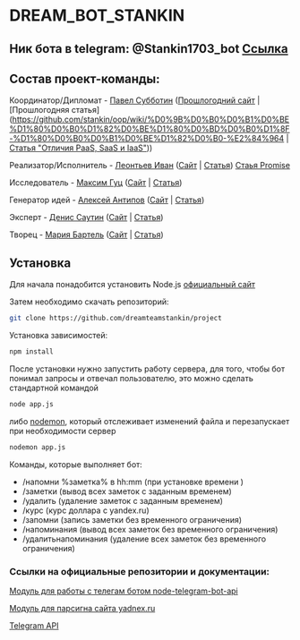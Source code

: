 # DREAM_BOT_STANKIN
## Ник бота в telegram: @Stankin1703_bot [Ссылка](https://t.me/@Stankin1703_bot)


## Состав проект-команды:

Координатор/Дипломат - [Павел Субботин](https://github.com/paulsub) ([Прошлогодний сайт](http://paul.1gb.ru/stankin/oop/sandbox/idb-13-13/Subbotin/) | [Прошлогодняя статья](https://github.com/stankin/oop/wiki/%D0%9B%D0%B0%D0%B1%D0%BE%D1%80%D0%B0%D1%82%D0%BE%D1%80%D0%BD%D0%B0%D1%8F-%D1%80%D0%B0%D0%B1%D0%BE%D1%82%D0%B0-%E2%84%964 | [Статья "Отличия PaaS, SaaS и IaaS"](https://github.com/stankin/inet-2017/wiki/%D0%9E%D1%82%D0%BB%D0%B8%D1%87%D0%B8%D1%8F-PaaS,-SaaS-%D0%B8-IaaS)))

Реализатор/Исполнитель - [Леонтьев Иван](https://github.com/ivanleontev) ([Сайт](http://paul.1gb.ru/stankin/oop/sandbox/idb-13-13/leontev/) | [Статья](https://github.com/stankin/oop/wiki/%D0%A2%D1%8D%D0%B3%D0%B8-HTML.--a)) [Стаья Promise](https://github.com/stankin/inet-2017/wiki/Promise)

Исследователь - [Максим Гуц](https://github.com/MaximGuts) ([Сайт](http://paul.1gb.ru/stankin/oop/sandbox/idb-13-13/Guts/) | [Статья](https://github.com/stankin/oop/wiki/UML.-%D0%94%D0%B8%D0%B0%D0%B3%D1%80%D0%B0%D0%BC%D0%BC%D0%B0-%D0%B4%D0%B5%D1%8F%D1%82%D0%B5%D0%BB%D1%8C%D0%BD%D0%BE%D1%81%D1%82%D0%B8))

Генератор идей - [Алексей Антипов](https://github.com/Alexey28) ([Сайт](http://paul.1gb.ru/stankin/oop/sandbox/idb-13-13/Antipov/) | [Статья](https://github.com/stankin/oop/wiki/%D0%9B%D0%B0%D0%B1%D0%BE%D1%80%D0%B0%D1%82%D0%BE%D1%80%D0%BD%D0%B0%D1%8F-%D1%80%D0%B0%D0%B1%D0%BE%D1%82%D0%B0-%E2%84%966))

Эксперт - [Денис Саутин](https://github.com/SautinDenis) ([Сайт](http://paul.1gb.ru/stankin/oop/sandbox/idb-13-13/Sautin/)  | [Статья](https://github.com/stankin/oop/wiki/UML.-%D0%94%D0%B8%D0%B0%D0%B3%D1%80%D0%B0%D0%BC%D0%BC%D0%B0-%D1%80%D0%B0%D0%B7%D0%B2%D0%B5%D1%80%D1%82%D1%8B%D0%B2%D0%B0%D0%BD%D0%B8%D1%8F))

Творец - [Мария Бартель](https://github.com/mariabartel) ([Сайт](http://paul.1gb.ru/stankin/oop/sandbox/idb-13-13/Bartel/) | [Статья](https://github.com/stankin/oop/wiki/%D0%A2%D0%B5%D0%B3%D0%B8-HTML.-Style))


## Установка
Для начала понадобится установить Node.js [официальный сайт](https://nodejs.org/en/)

Затем необходимо скачать репозиторий:
```bash
git clone https://github.com/dreamteamstankin/project
```
Установка зависимостей:
```bash
npm install
```
После установки нужно запустить работу сервера, для того, чтобы бот понимал запросы и отвечал пользователю, это можно сделать стандартной командой 
```bash
node app.js
```
либо [nodemon](https://github.com/remy/nodemon), который отслеживает изменений файла и перезапускает при необходимости сервер
```bash
nodemon app.js
```

Команды, которые выполняет бот:
- /напомни %заметка% в hh:mm (при установке времени )
- /заметки (вывод всех заметок с заданным временем)
- /удалить (удаление заметок с заданным временем)
- /курс (курс доллара с yandex.ru)
- /запомни (запись заметки без временного ограничения)
- /напоминания (вывод всех заметок без временного ограничения)
- /удалитьнапоминания (удаление всех заметок без временного ограничения)

### Ссылки на официальные репозитории и документации:
[Модуль для работы с телегам ботом node-telegram-bot-api](https://github.com/yagop/node-telegram-bot-api)

[Модуль для парсигна сайта yadnex.ru](https://github.com/rchipka/node-osmosis)

[Telegram API](https://core.telegram.org/bots/api)


